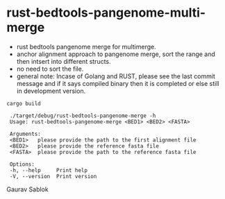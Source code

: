 # rust-bedtools-pangenome-multi-merge
  - rust bedtools pangenome merge for multimerge.
  - anchor alignment approach to pangenome merge, sort the range and then intsert into different structs.
  - no need to sort the file.
  - general note: Incase of Golang and RUST, please see the last commit message and if it says compiled binary then it is completed or else still in development version. 

 ```
 cargo build
 ```
 ```
  ./target/debug/rust-bedtools-pangenome-merge -h
  Usage: rust-bedtools-pangenome-merge <BED1> <BED2> <FASTA>

  Arguments:
  <BED1>   please provide the path to the first alignment file
  <BED2>   please provide the reference fasta file
  <FASTA>  please provide the path to the reference fasta file

  Options:
  -h, --help     Print help
  -V, --version  Print version
 ```

 Gaurav Sablok
